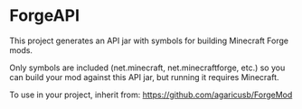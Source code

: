 # ForgeAPI

This project generates an API jar with symbols for building Minecraft Forge mods.

Only symbols are included (net.minecraft, net.minecraftforge, etc.) so you can build
your mod against this API jar, but running it requires Minecraft.

To use in your project, inherit from: https://github.com/agaricusb/ForgeMod
